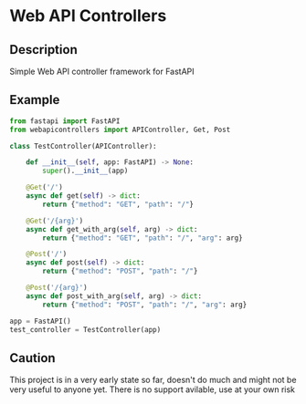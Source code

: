 # Web API Controllers

## Description
Simple Web API controller framework for FastAPI

## Example
```python
from fastapi import FastAPI
from webapicontrollers import APIController, Get, Post

class TestController(APIController):

    def __init__(self, app: FastAPI) -> None:
        super().__init__(app)

    @Get('/')
    async def get(self) -> dict:
        return {"method": "GET", "path": "/"}

    @Get('/{arg}')
    async def get_with_arg(self, arg) -> dict:
        return {"method": "GET", "path": "/", "arg": arg}

    @Post('/')
    async def post(self) -> dict:
        return {"method": "POST", "path": "/"}

    @Post('/{arg}')
    async def post_with_arg(self, arg) -> dict:
        return {"method": "POST", "path": "/", "arg": arg}

app = FastAPI()
test_controller = TestController(app)
```
## Caution
This project is in a very early state so far, doesn't do much and might not be very useful to anyone yet. There is no support avilable, use at your own risk